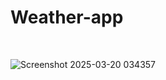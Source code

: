 # Weather-app
<br />

    
![Screenshot 2025-03-20 034357](https://github.com/user-attachments/assets/6f7556f2-d7bf-4871-850b-a8b333eb3a48)
